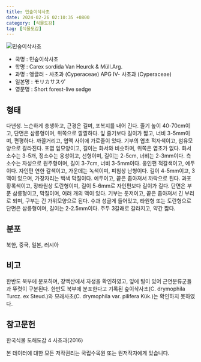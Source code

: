 ```yaml
---
title: 민숲이삭사초
date: 2024-02-26 02:10:35 +0800
category: [식물도감]
tag: [식물도감]
---
```




![민숲이삭사초](/fileUpload/plants/basic/illustration/35377_illustration_th2.jpg)
- 국명 : 민숲이삭사초
- 학명 : Carex sordida Van Heurck & Müll.Arg.
- 과명 : 앵글러 - 사초과 (Cyperaceae) APG Ⅳ- 사초과 (Cyperaceae)
- 일본명 : モリカサスゲ
- 영문명 : Short forest-live sedge


## 형태
다년생. 느슨하게 총생하고, 근경은 길며, 포복지를 내어 긴다. 줄기 높이 40-70cm이고, 단면은 삼릉형이며, 위쪽으로 깔깔하다. 잎 줄기보다 길이가 짧고, 너비 3-5mm이며, 편평하다. 까끌거리고, 엽맥 사이에 가로줄이 있다. 기부의 엽초 적자색이고, 섬유모양으로 갈라진다. 포엽 잎모양이고, 길이는 화서와 비슷하며, 위쪽은 엽초가 없다. 화서 소수는 3-5개, 정소수는 웅성이고, 선형이며, 길이는 2-5cm, 너비는 2-3mm이다. 측소수는 자성으로 원주형이며, 길이 3-7cm, 너비 3-5mm이다. 웅인편 적갈색이고, 예두이다. 자인편 연한 갈색이고, 가운데는 녹색이며, 피침상 난형이다. 길이 4-5mm이고, 3맥이 있으며, 가장자리는 백색 막질이다. 예두이고, 끝은 좁아져서 까락으로 된다. 과포 황록색이고, 장타원상 도란형이며, 길이 5-6mm로 자인편보다 길이가 길다. 단면은 부푼 삼릉형이고, 막질이며, 여러 개의 맥이 있다. 기부는 둔저이고, 끝은 좁아져서 긴 부리로 되며, 구부는 긴 가위모양으로 된다. 수과 성글게 들어있고, 타원형 또는 도란형으로 단면은 삼릉형이며, 길이는 2-2.5mm이다. 주두 3갈래로 갈라지고, 약간 짧다.
## 분포
북한, 중국, 일본, 러시아
## 비고
한반도 북부에 분포하며, 장백산에서 자생을 확인하였고, 잎에 털이 있어 근연분류군들과 뚜렷이 구분된다. 한반도 북부에 분포한다고 기록된 숲이삭사초(C. drymophila Turcz. ex Steud.)와 모래사초(C. drymophila var. pilifera Kük.)는 확인하지 못하였다.
## 참고문헌
한국식물 도해도감 4 사초과(2016)






본 데이터에 대한 모든 저작권리는 국립수목원 또는 원저작자에게 있습니다.
